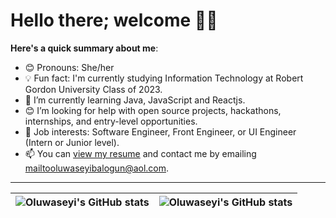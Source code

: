 # Hello there; welcome 👋🏾

**Here's a quick summary about me**:

- 😊 Pronouns: She/her
- 💡 Fun fact: I'm currently studying Information Technology at Robert Gordon University Class of 2023.
- 🌱 I’m currently learning Java, JavaScript and Reactjs.
- 😊 I’m looking for help with open source projects, hackathons, internships, and entry-level opportunities.
- 💼 Job interests: Software Engineer, Front Engineer, or UI Engineer (Intern or Junior level).
- 📫 You can [view my resume](#) and contact me by emailing mailtooluwaseyibalogun@aol.com.

---

| <img align="center" src="https://github-readme-stats.vercel.app/api?username=abebsko&show_icons=true&include_all_commits=true&hide_border=true" alt="Oluwaseyi's GitHub stats" /> | <img align="center" src="https://github-readme-stats.vercel.app/api/top-langs/?username=abebsko&langs_count=8&layout=compact&hide_border=true" alt="Oluwaseyi's GitHub stats" /> |
| ------------- | ------------- |
